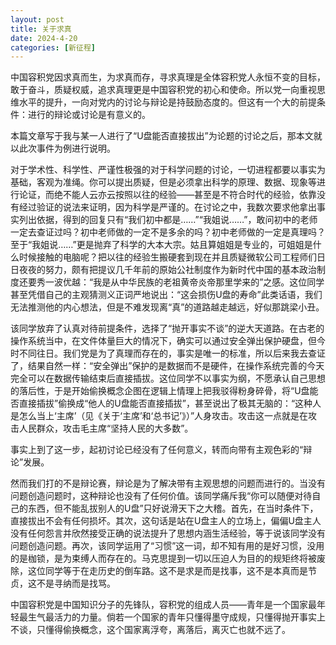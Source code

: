 ```yaml
---
layout: post
title: 关于求真
date: 2024-4-20
categories: [新征程]
---
```


中国容积党因求真而生，为求真而存，寻求真理是全体容积党人永恒不变的目标，敢于奋斗，质疑权威，追求真理更是中国容积党的初心和使命。所以党一向重视思维水平的提升，一向对党内的讨论与辩论是持鼓励态度的。但这有一个大的前提条件：进行的辩论或讨论是有意义的。

本篇文章写于我与某一人进行了“U盘能否直接拔出”为论题的讨论之后，那本文就以此次事件为例进行说明。

对于学术性、科学性、严谨性极强的对于科学问题的讨论，一切进程都要以事实为基础，客观为准绳。你可以提出质疑，但是必须拿出科学的原理、数据、现象等进行论证，而绝不能人云亦云按照以往的经验——甚至是不符合时代的经验，依靠没有经过验证的说法来证明，因为科学是严谨的。在讨论之中，我数次要求他拿出事实列出依据，得到的回复只有“我们初中都是……”“我姐说……”，敢问初中的老师一定去查证过吗？初中老师做的一定不是多余的吗？初中老师做的一定是真理吗？至于“我姐说……”更是抛弃了科学的大本大宗。姑且算姐姐是专业的，可姐姐是什么时候接触的电脑呢？把以往的经验生搬硬套到现在并且质疑微软公司工程师们日日夜夜的努力，颇有把提议几千年前的原始公社制度作为新时代中国的基本政治制度还要秀一波优越：“我是从中华民族的老祖黄帝炎帝那里学来的”之感。这位同学甚至凭借自己的主观猜测义正词严地说出：“这会损伤U盘的寿命”此类话语，我们无法推测他的内心想法，但是不难发现离“真”的道路越走越远，好似那跳梁小丑。

该同学放弃了认真对待前提条件，选择了“抛开事实不谈”的逆大天道路。在古老的操作系统当中，在文件体量巨大的情况下，确实可以通过安全弹出保护硬盘，但今时不同往日。我们党是为了真理而存在的，事实是唯一的标准，所以后来我去查证了，结果自然一样：“安全弹出”保护的是数据而不是硬件，在操作系统完善的今天完全可以在数据传输结束后直接插拔。这位同学不以事实为纲，不愿承认自己思想的落后性，于是开始偷换概念企图在逻辑上情理上把我驳得粉身碎骨，将“U盘能否直接插拔”偷换成“他人的U盘能否直接插拔”，甚至说出了极其无脑的：“这种人是怎么当上‘主席’（见《关于‘主席’和‘总书记’》）”人身攻击。攻击这一点就是在攻击人民群众，攻击毛主席“坚持人民的大多数”。

事实上到了这一步，起初讨论已经没有了任何意义，转而向带有主观色彩的“辩论”发展。

然而我们打的不是辩论赛，辩论是为了解决带有主观思想的问题而进行的。当没有问题创造问题时，这种辩论也没有了任何价值。该同学痛斥我“你可以随便对待自己的东西，但不能乱拔别人的U盘”只好说滑天下之大稽。首先，在当时条件下，直接拔出不会有任何损坏。其次，这句话是站在U盘主人的立场上，偏偏U盘主人没有任何怨言并欣然接受正确的说法提升了思想内涵生活经验，等于说该同学没有问题创造问题。再次，该同学运用了“习惯”这一词，却不知有用的是好习惯，没用的是枷锁，是为束缚人而存在的。马克思提到一切以压迫人为目的的规矩终将被废除，这位同学等于在走历史的倒车路。这不是求是而是找事，这不是本真而是节贞，这不是寻纳而是找骂。

中国容积党是中国知识分子的先锋队，容积党的组成人员——青年是一个国家最年轻最生气最活力的力量。倘若一个国家的青年只懂得墨守成规，只懂得抛开事实上不谈，只懂得偷换概念，这个国家离浮夸，离落后，离灭亡也就不远了。
